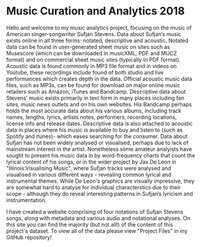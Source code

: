 # Music Curation and Analytics 2018

Hello and welcome to my music analytics project, 
focusing on the music of American singer-songwriter Sufjan Stevens. Data about Sufjan’s music exists online in all three forms: notated, 
descriptive and acoustic. Notated data can be found in user-generated sheet music on sites such as Musescore 
(which can be downloaded in musicXML, PDF and MUCZ format) and on commercial sheet music sites (typically in PDF format).
 Acoustic data is found commonly in MP3 file format and in videos on Youtube, these recordings include found of both studio 
 and live performances which creates depth in the data. Official acoustic music data files, such as MP3s, can be found for 
 download on major online music retailers such as Amazon, iTunes and Bandcamp. Descriptive data about Stevens’ music exists
 primarily in text form in many places including fan sites, music news outlets and on his own websites. His Bandcamp perhaps
 holds the most accurate data about his various albums, including track names, lengths, lyrics, artists notes, performers,
 recording locations, license info and release dates.
 Descriptive data is also attached to acoustic data in places where his music is available to buy and listen to 
 (such as Spotify and itunes)- which eases searching for the consumer. Data about Sufjan has not been widely analysed or visualised,
 perhaps due to lack of mainstream interest in the artist. Nonetheless some amateur analyists have sought to
 present his music data in by word-frequency charts that count the lyrical content of his songs, or in the wider project by
 Jax De Leon in "Illinois:Visualising Music", where Sufjan tracks were analysed and visualised in various different ways -
 revealing common lyrical and instrumental themes. While De Leon's graphics are visually impressive, they are somewhat hard to
 analyse for individual characterstics due to their scope - although they do reveal interesting patterns in Sufjan’s lyricism and 
 instrumentation.

I have created a website comprising of four notations of Sufjan Stevens songs, along with metadata and various audio and notational analyses. On this site you can find the majority (but not all!) of the 
content of this project's dataset. To view all of the data please view "Project Files" in my GitHub repository!